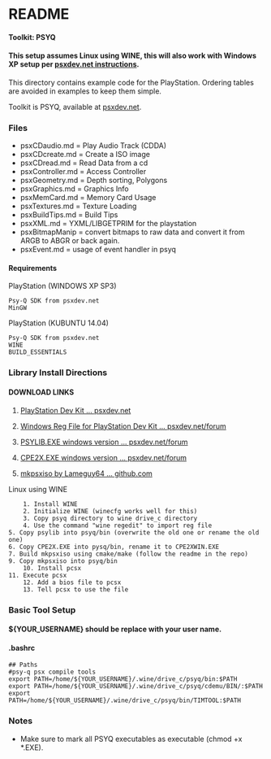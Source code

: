 # README

#### Toolkit: PSYQ

#### This setup assumes Linux using WINE, this will also work with Windows XP setup per [psxdev.net instructions](http://www.psxdev.net/help/psyq_install.html).

This directory contains example code for the PlayStation. Ordering tables are avoided in examples to keep them simple.

Toolkit is PSYQ, available at [psxdev.net](http://www.psxdev.net/downloads.html).

### Files

* psxCDaudio.md    = Play Audio Track (CDDA)
* psxCDcreate.md   = Create a ISO image
* psxCDread.md     = Read Data from a cd
* psxController.md = Access Controller
* psxGeometry.md   = Depth sorting, Polygons
* psxGraphics.md   = Graphics Info
* psxMemCard.md    = Memory Card Usage
* psxTextures.md   = Texture Loading
* psxBuildTips.md  = Build Tips
* psxXML.md	   = YXML/LIBGETPRIM for the playstation
* psxBitmapManip   = convert bitmaps to raw data and convert it from ARGB to ABGR or back again.
* psxEvent.md	   = usage of event handler in psyq

#### Requirements

PlayStation (WINDOWS XP SP3)

	Psy-Q SDK from psxdev.net
	MinGW
	
PlayStation (KUBUNTU 14.04)

	Psy-Q SDK from psxdev.net
	WINE
	BUILD_ESSENTIALS

### Library Install Directions

#### DOWNLOAD LINKS
   1. [PlayStation Dev Kit ... psxdev.net](http://www.psxdev.net/downloads.html)

   2. [Windows Reg File for PlayStation Dev Kit ... psxdev.net/forum](http://www.psxdev.net/forum/viewtopic.php?f=49&t=206)
   
   3. [PSYLIB.EXE windows version ... psxdev.net/forum](http://www.psxdev.net/forum/viewtopic.php?f=69&t=1137)
   
   4. [CPE2X.EXE windows version ... psxdev.net/forum](http://www.psxdev.net/forum/viewtopic.php?f=53&t=225)
   
   5. [mkpsxiso by Lameguy64 ... github.com](https://github.com/Lameguy64/mkpsxiso)

Linux using WINE

        1. Install WINE
        2. Initialize WINE (winecfg works well for this)
        3. Copy psyq directory to wine drive_c directory
        4. Use the command "wine regedit" to import reg file
	5. Copy psylib into psyq/bin (overwrite the old one or rename the old one)
	6. Copy CPE2X.EXE into pysq/bin, rename it to CPE2XWIN.EXE
	7. Build mkpsxiso using cmake/make (follow the readme in the repo)
	9. Copy mkpsxiso into psyq/bin
        10. Install pcsx
	11. Execute pcsx
        12. Add a bios file to pcsx
        13. Tell pcsx to use the file

### Basic Tool Setup

#### ${YOUR_USERNAME} should be replace with your user name.

#### .bashrc
```
## Paths
#psy-q psx compile tools
export PATH=/home/${YOUR_USERNAME}/.wine/drive_c/psyq/bin:$PATH
export PATH=/home/${YOUR_USERNAME}/.wine/drive_c/psyq/cdemu/BIN/:$PATH
export PATH=/home/${YOUR_USERNAME}/.wine/drive_c/psyq/bin/TIMTOOL:$PATH
```

### Notes
* Make sure to mark all PSYQ executables as executable (chmod +x *.EXE).